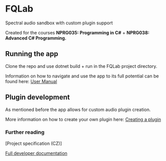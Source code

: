 # FQLab

Spectral audio sandbox with custom plugin support

Created for the courses **NPRG035: Programming in C#** + **NPRG038: Advanced C# Programming.**

## Running the app

Clone the repo and use dotnet build + run in the FQLab project directory.

Information on how to navigate and use the app to its full potential can be found here: [User Manual](docs/user_manual.md)

## Plugin development

As mentioned before the app allows for custom audio plugin creation.

More information on how to create your own plugin here: [Creating a plugin](docs/plugin_creation.md)

### Further reading

[Project specification (CZ)]

[Full developer documentation]()
